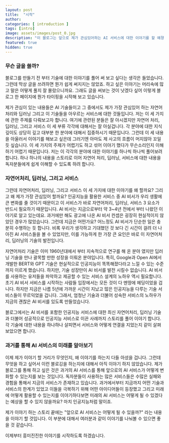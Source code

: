 ```yaml
---
layout: post
title:  "시작"
author: 
categories: [ introduction ]
tags: [intro]
image: assets/images/post_0.jpg
description: "이 블로그는 앞으로 제가 관심있어하는 AI 서비스에 대한 이야기를 할 예졍입니다."
featured: true
hidden: true
---
```


### 무슨 글을 쓸까?

블로그를 만들기 전 부터 기술에 대한 이야기를 풀어 써 보고 싶다는 생각은 들었습니다.
그런데 막상 글을 쓰려하면 뭔가 쉽게 써지지는 않았죠. 하고 싶은 이야기는 머리속에 많고 말은 어떻게 풀지 잘 몰랐으니까요.
그래도 글을 써보는 것이 낫겠다 싶어 이렇게 블로그 한 페이지에 뭔가 타이핑을 시작해 보고 있습니다.

제가 관심이 있는 내용들은 AI 기술들이고 그 중에서도 제가 가장 관심있어 하는 자연어 처리와 딥러닝 그리고 이 기술들을 아우르는 서비스에 대한 것들입니다. 저는 이 세 가지에 관한 주제를 다뤄보고자 합니다.
여기에 관련된 분들은 잘 아시겠지만 자연어 처리, 딥러닝, 그리고 서비스 이 세 부류 각각에 대해서는 잘 아실겁니다. 각 분야에 대한 지식 깊이도 상당히 깊고 대부분 한 분야에 대해서 집중하시기 때문입니다.
그런데 이 세 내용을 아울러서 이야기를 해보고 싶은데 그러기엔 아마도 제 사고의 흐름이 머지않아 꼬일 듯 싶습니다. 이 세 가지의 주제가 어렵기도 하고 섞어 이야기 했다가 무슨소리인지 이해하기 어렵기 때문입니다.
저는 이 각각의 분야에 대한 이야기를 하나씩 하나씩 풀어보려합니다. 하나 하나의 내용을 스토리로 이어 자연어 처리, 딥러닝, 서비스에 대한 내용을 독자분들에게 쉽게 이해할 수 있도록 하려 합니다.

### 자연어처리, 딥러닝, 그리고 서비스

그런데 자연어처리, 딥러닝, 그리고 서비스 이 세 가지에 대한 이야기를 왜 할까요? 그리고 왜 제가 가장 관심있어 할까요?
인공지능을 활용한 서비스 중 AI 비서가 우리 생활에 큰 변화를 줄 것이기 때문이고 이 서비스가 바로 자연어처리, 딥러닝, 서비스 3 요소가 반드시 필요하기 때문입니다. 
AI 비서는 지금으로부터 약 3~4년 전에서 부터 나왔던 이야기로 알고 있는데요.
과거에만 해도 광고에 나온 AI 비서 컨셉은 굉장히 현실적이지 않았던 경우가 많았습니다. 그런데 지금은 어떤가요? 어느정도 AI 비서가 단순한 일은 충분히 수행하는 듯 합니다.
비록 우리가 생각하고 기대했던 것 보다 긴 시간이 걸려 더 나아진 AI 서비스들을 볼 수 있었지만, 이를 가능하게 한 가장 큰 요인은 바로 이 자연어처리, 딥러닝의 기술의 발전입니다.

자연어처리 기술은 이미 1960년대에서 부터 지속적으로 연구를 해 온 분야 였지만 딥러닝 기술을 만나 괄목할 만한 성장을 이뤄온 분야입니다. 
특히, Google과 Open AI에서 개발한 BERT와 GPT 기술은 현실적으로 인공지능이 똑똑해졌다라고 느낄 수 있는 수준까지 이르게 했습니다.
하지만, 기술 성장만이 AI 비서를 발전 시킬수 없습니다. AI 비서를 사용하는 유저들을 파악하고 제공할 수 있는 서비스 설계의 노하우 역시 필요합니다.
초기 AI 비서 서비스를 시작하는 사람들 입장에서는 모든 것이 다 멘땅에 헤딩이었을 겁니다. 하지만 지금은 나름 5년에 가까운 시간이 지났고 많은 인공지능을 다루는 기술 서비스들이 무르익었을 겁니다.
그래서, 엄청난 기술과 더불어 성숙한 서비스의 노하우가 지금의 괜찮은 AI 비서를 있도록 만들었습니다. 

블로그에서는 AI 비서를 포함한 인공지능 서비스에 대한 최신 자연어처리, 딥러닝 기술과 더불어 성공적으로 인공지능 서비스로 이끈 사례까지 스토리를 풀어 이야기 합니다. 
각 기술에 대한 내용을 하나하나 살피면서 서비스와 어떻게 연결을 지었는지 같이 살펴보았으면 합니다.

### 과거를 통해 AI 서비스의 미래를 알아보기

이제 제가 이야기 할 거리가 무엇인지, 왜 이야기를 하는지 다들 아셨을 겁니다. 그런데 무엇을 하고 싶어서 이런 블로깅을 하는지에 대해서 아직 이야기 하지 않았습니다.
제가 블로그를 통해 하고 싶은 것은 과거의 AI 서비스를 통해 앞으로의 AI 서비스가 어떻게 변화할 수 있는지를 보는 것입니다.
독자분들이 사용하는 많은 서비스들은 수많은 실패와 경험을 통해서 지금의 서비스가 존재하고 있습니다. 
과거에서부터 지금까지 어떤 기술과 서비스의 한계가 있었고 이들을 극복하기 위해 어떤 아이디어들이 등장했고 
그리고 미래에 어떻게 활용할 수 있는지를 이야기하다보면 미래의 AI 서비스는 어떻게 될 수 있겠다는 예상을 할 수 있지 않을까요? 마치 인공지능처럼 말이죠.

제가 이야기 하는 스토리 끝에는 "앞으로 AI 서비스는 어떻게 될 수 있을까?" 라는 내용을 이야기 할 것입니다. 
이 부분에 대해서 여러분과 같이 이야기를 나눠볼 수 있으면 좋을 것 같습니다.

이제부터 흥미진진한 이야기를 시작하도록 하겠습니다.



<!-- ## What is happening on A.I. industry and whay are changings?

People think that A.I. technology can help human to be more comfortable.
Many tech companies are trying to name products using word "smart", so consumers can believe it is smart like a human brain.
Here are some smart product platforms, Alexa and Siri. These are the services which are having the finest technologies in the world.
These services are able to interact with lots of people by using small rounded speaker.
Someone in a living room just turns on their television by speaking "turn on the TV" to an Alexa dot. A businessman can make a schedule "Can you schedule a meeting at 10 am with Amy?" to an iPhone.
These machines still need a lot of improvements however, they are moving a chapter of human history.

But, people have many questions and want to know "how this A.I. can improve and change the world?"
When we use a smart device by a speaking, sometimes we feel like its not smart because this can react once we are tying to follow a manual script.
Even worse, a machine sometimes does not respond from our request depending on the environment or speaking features.
Some of us can have doubts "Are these A.I. products can be better than now?".
Of course, many reseaches have shown that A.I. technologies can perform better than human ablilities, for example simulation games and QA quizzes.
The reason why people feel and think that A.I. devices are not smart as much as they expect is actually A.I. service is kinda a large and complicated factory.
In side of the factory, there are multiple parts to make services. Some parts are converting user voices and some other parts are interpreting user intentions and making decisions to give services. 
These are like an organism. Like human, they cannot replace any parts radically, but can replace the parts meticulously.
If you understand how this A.I. system is working and evolving, then you will notice this system is not like a magic.

In this blog, I'm going to talk about A.I. and Human-Computer Interaction(H.C.I.) technologies from the service interface levels to the fundamental levels.
Specifically, we are going to talk about the challenges of current A.I. platforms and what engineers are trying to solve. 
Also, we can talk about recent researches which can replace current technologies and what are huddles to replace them.
I want to share my views and thoughts on these evolving technologies and hopefully can communicate with your comments. -->
